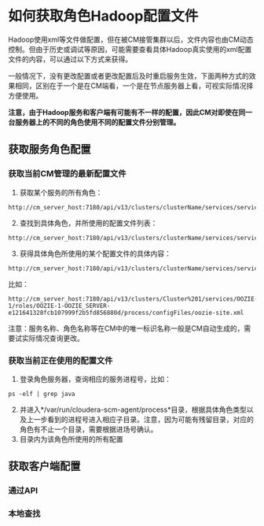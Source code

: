 # 如何获取角色Hadoop配置文件

Hadoop使用xml等文件做配置，但在被CM接管集群以后，文件内容也由CM动态控制。但由于历史或调试等原因，可能需要查看具体Hadoop真实使用的xml配置文件的内容，可以通过以下方式来获得。

一般情况下，没有更改配置或者更改配置后及时重启服务生效，下面两种方式的效果相同，区别在于一个是在CM端看，一个是在节点服务器上看，可视实际情况择方便使用。

**注意，由于Hadoop服务和客户端有可能有不一样的配置，因此CM对即使在同一台服务器上的不同的角色使用不同的配置文件分别管理。**

## 获取服务角色配置
### 获取当前CM管理的最新配置文件

1. 获取某个服务的所有角色：
```
http://cm_server_host:7180/api/v13/clusters/clusterName/services/serviceName/roles
```
2. 查找到具体角色，并所使用的配置文件列表：
```
http://cm_server_host:7180/api/v13/clusters/clusterName/services/serviceName/roles/roleName/process
```
3. 获得具体角色所使用的某个配置文件的具体内容：
```
http://cm_server_host:7180/api/v13/clusters/clusterName/services/serviceName/roles/roleName/process/configFiles/configFileName
```

比如：

```
http://cm_server_host:7180/api/v13/clusters/Cluster%201/services/OOZIE-1/roles/OOZIE-1-OOZIE_SERVER-e121641328fcb107999f2b5fd856880d/process/configFiles/oozie-site.xml
```

注意：服务名称、角色名称等在CM中的唯一标识名称一般是CM自动生成的，需要试实际情况查询更改。

### 获取当前正在使用的配置文件

1. 登录角色服务器，查询相应的服务进程号，比如：
```
ps -elf | grep java
```
2. 并进入*/var/run/cloudera-scm-agent/process*目录，根据具体角色类型以及上一步看到的进程号进入相应子目录。注意，因为可能有残留目录，对应的角色有不止一个目录，需要根据进场号确认。
3. 目录内为该角色所使用的所有配置

## 获取客户端配置
### 通过API
### 本地查找